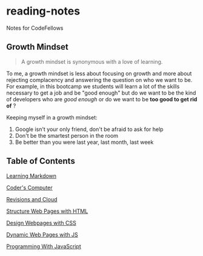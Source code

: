 # reading-notes
Notes for CodeFellows

## Growth Mindset
>A growth mindset is synonymous with a love of learning.

To me, a growth mindset is less about focusing on growth and more about rejecting complacency and answering the question on who we want to be. For example, in this bootcamp we students will learn a lot of the skills necessary to get a job and be "good enough" but do we want to be the kind of developers who are *good enough* or do we want to be **too good to get rid of** ?

Keeping myself in a growth mindset:
1. Google isn't your only friend, don't be afraid to ask for help
2. Don't be the smartest person in the room
3. Be better than you were last year, last month, last week

## Table of Contents

[Learning Markdown](https://dannyace07.github.io/reading-notes/102/class1)

[Coder's Computer](https://dannyace07.github.io/reading-notes/102/class2) 

[Revisions and Cloud](https://dannyace07.github.io/reading-notes/102/class3)

[Structure Web Pages with HTML](https://dannyace07.github.io/reading-notes/102/class4)

[Design Webpages with CSS](https://dannyace07.github.io/reading-notes/102/class5)

[Dynamic Web Pages with JS](https://dannyace07.github.io/reading-notes/102/class6)

[Programming With JavaScript](https://dannyace07.github.io/reading-notes/102/class7)
